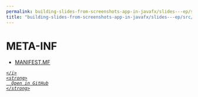 ```yaml
---
permalink: building-slides-from-screenshots-app-in-javafx/slides---ep/src/main/resources/META-INF
title: "building-slides-from-screenshots-app-in-javafx/slides---ep/src/main/resources/META-INF"
---
```


# META-INF
<ul>
  <li>
    <a href="MANIFEST.MF">
      MANIFEST.MF
    </a>
  </li>
</ul>
<div class="social open-gh-btn my-4">
  <a class="btn btn-github" href="https://github.com/tobiasbriones/blog/tree/main/swe/dev/java/javafx/drawing/productivity/building-slides-from-screenshots-app-in-javafx/slides---ep/src/main/resources/META-INF" target="_blank">
    <i class="fab fa-github">
      
    </i>
    <strong>
      Open in GitHub
    </strong>
  </a>
</div>